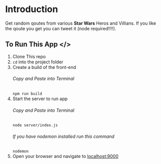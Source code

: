 # Introduction

Get random qoutes from various **Star Wars** Heros and Villians.
If you like the qoute you get you can tweet it (node required!!!!).

## To Run This App </>

1. Clone This repo
2. `cd` into the project folder
3. Create a build of the front-end 
    ###### Copy and Paste into Terminal
   `npm run build`
4. Start the server to run app
   ###### Copy and Paste into Terminal
   `node server/index.js`
   ###### If you have nodemon installed run this command
   `nodemon`
5. Open your browser and navigate to [localhost:9000](http://localhost:9000)
